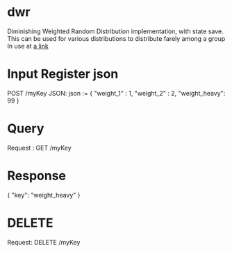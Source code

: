 # dwr
Diminishing Weighted Random Distribution implementation, with state save.
This can be used for various distributions to distribute farely among a group
In use at [a link](https://www.mojhi.com)

# Input Register json
POST /myKey JSON:
json := {
                "weight_1" : 1,
                "weight_2" : 2,
                "weight_heavy": 99
        }

# Query
Request : GET <host>/myKey

# Response
{ "key": "weight_heavy" }

# DELETE
Request: DELETE <host>/myKey

    
    



